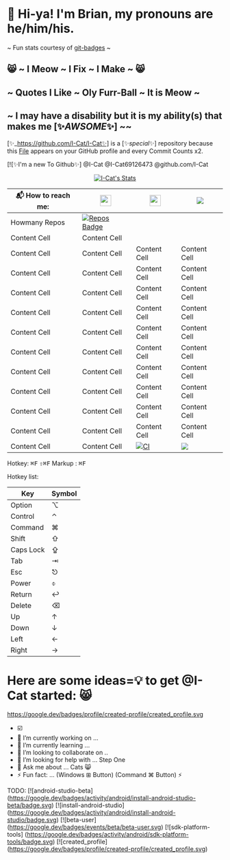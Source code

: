# 👋 Hi-ya! I'm Brian, my pronouns are he/him/his.
~ Fun stats courtesy of [git-badges](https://pufler.dev/git-badges) ~
## 😸 ~ I Meow ~ I Fix ~ I Make ~ 😸
## ~ Quotes I Like ~ Oly Furr-Ball ~ It is Meow ~
## ~ I may have a disability but it is my ability(s) that makes me [✨_AWSOME_✨] ~~
[✨_https://github.com/I-Cat/I-Cat✨] is a [✨_special_✨] repository because this [File]('https://github.com/I-Cat/I-Cat/README.md') appears on your GitHub profile and every Commit Counts x2. 

[![✨I'm a new To Github✨] @I-Cat @I-Cat69126473  @github.com/I-Cat
<p align="center">
  <a href="https://github.com/I-Cat Class=rich-diff-level-one">
    <img src="https://github-readme-stats.vercel.app/api?username=I-Cat&title_color=Purpple&text_color=777" alt="I-Cat's Stats" >
  </a>
</p>

📬 How to reach me: | <a href="https://linkedin.com/in/%%%%%%"> <img src="https://img.icons8.com/color/48/000000/linkedin-circled.png" width="26px"/>  | <a href="https://twitter.com/ICat69126473"> <img src="https://img.icons8.com/color/48/000000/twitter-circled.png" width="26px"/> | <img src="https://img.shields.io/badge/Made%20with-%E2%9D%A4-red.svg?colorB=11a9f7">
------------- | -------------  | ------------ | -------------
 Howmany Repos| [![Repos Badge](https://badges.pufler.dev/repos/I-Cat)](https://badges.pufler.dev)
  | Content Cell  | Content Cell
Content Cell  | Content Cell  | Content Cell  | Content Cell
Content Cell  | Content Cell  | Content Cell  | Content Cell
Content Cell  | Content Cell  | Content Cell  | Content Cell
Content Cell  | Content Cell  | Content Cell  | Content Cell
Content Cell  | Content Cell  | Content Cell  | Content Cell
Content Cell  | Content Cell  | Content Cell  | Content Cell
Content Cell  | Content Cell  | Content Cell  | Content Cell
Content Cell  | Content Cell  | Content Cell  | Content Cell
Content Cell  | Content Cell  | Content Cell  | Content Cell
Content Cell  | Content Cell  | Content Cell  | Content Cell
Content Cell  | Content Cell  | [![CI](https://github.com/I-Cat/hooks/actions/workflows/simple.yml/badge.svg)](https://github.com/I-Cat/hooks/actions/workflows/simple.yml)  | <img src="https://img.shields.io/badge/Made%20with-%E2%9D%A4-red.svg?colorB=Pink">
  
Hotkey:
<kbd>⌘F</kbd>
<kbd>⇧⌘F</kbd>
Markup : <kbd>⌘F</kbd>

Hotkey list:

| Key | Symbol |
| --- | --- |
| Option | ⌥ |
| Control | ⌃ |
| Command | ⌘ |
| Shift | ⇧ |
| Caps Lock | ⇪ |
| Tab | ⇥ |
| Esc | ⎋ |
| Power | ⌽ |
| Return | ↩ |
| Delete | ⌫ |
| Up | ↑ |
| Down | ↓ |
| Left | ← |
| Right | → |

# Here are some ideas=💡  to get @I-Cat started: 😸

https://google.dev/badges/profile/created-profile/created_profile.svg
+ ☑️
+ 🔭 I’m currently working on ... 
+ 🌱 I’m currently learning ...
+ 👯 I’m looking to collaborate on ..
+ 🤔 I’m looking for help with ...  Step One
+ 💬 Ask me about ...   Cats 😸
+ ⚡ Fun fact: ... (Windows ⊞ Button) (Command ⌘ Button) ⚡


TODO:
[![android-studio-beta] (https://google.dev/badges/activity/android/install-android-studio-beta/badge.svg)
[![install-android-studio] (https://google.dev/badges/activity/android/install-android-studio/badge.svg)
[![beta-user] (https://google.dev/badges/events/beta/beta-user.svg)
[![sdk-platform-tools] (https://google.dev/badges/activity/android/sdk-platform-tools/badge.svg)
[![created_profile] (https://google.dev/badges/profile/created-profile/created_profile.svg)

